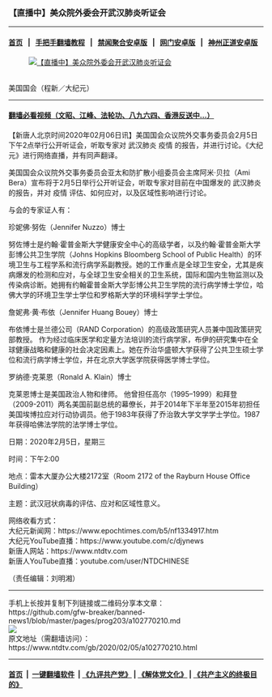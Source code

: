 ### 【直播中】美众院外委会开武汉肺炎听证会
------------------------

#### [首页](https://github.com/gfw-breaker/banned-news1/blob/master/README.md) &nbsp;&nbsp;|&nbsp;&nbsp; [手把手翻墙教程](https://github.com/gfw-breaker/guides/wiki) &nbsp;&nbsp;|&nbsp;&nbsp; [禁闻聚合安卓版](https://github.com/gfw-breaker/bn-android) &nbsp;&nbsp;|&nbsp;&nbsp; [网门安卓版](https://github.com/oGate2/oGate) &nbsp;&nbsp;|&nbsp;&nbsp; [神州正道安卓版](https://github.com/SzzdOgate/update) 



<div><div class="featured_image">
 <a href="https://i.ntdtv.com/assets/uploads/2020/02/20160927_us-congress.jpg" target="_blank">
  <figure>
   <img alt="【直播中】美众院外委会开武汉肺炎听证会" src="https://i.ntdtv.com/assets/uploads/2020/02/20160927_us-congress-800x450.jpg"/>
  </figure><br/>
 </a>
 <span class="caption">
  美国国会（程新／大纪元）
 </span>
</div>
</div><hr/>

#### [翻墙必看视频（文昭、江峰、法轮功、八九六四、香港反送中...）](http://167.172.214.107/home.html)

<div><div class="post_content" itemprop="articleBody">
 <p>
  【新唐人北京时间2020年02月06日讯】美国国会众议院外交事务委员会2月5日下午2点举行公开听证会，听取专家对
  <ok href="https://www.ntdtv.com/gb/武汉肺炎.htm">
   武汉肺炎
  </ok>
  <ok href="https://www.ntdtv.com/gb/疫情.htm">
   疫情
  </ok>
  的报告，并进行讨论。《大纪元》进行网络直播，并有同声翻译。
 </p>
 <p>
  美国国会众议院外交事务委员会亚太和防扩散小组委员会主席阿米·贝拉（Ami Bera）宣布将于2月5日举行公开听证会，听取专家对目前在中国爆发的
  <ok href="https://www.ntdtv.com/gb/武汉肺炎.htm">
   武汉肺炎
  </ok>
  的报告，并对
  <ok href="https://www.ntdtv.com/gb/疫情.htm">
   疫情
  </ok>
  评估、如何应对，以及区域性影响进行讨论。
 </p>
 <div class="video_fit_container">
 </div>
 <p>
  与会的专家证人有：
 </p>
 <p>
  珍妮佛·努佐（Jennifer Nuzzo）博士
 </p>
 <p>
  努佐博士是约翰·霍普金斯大学健康安全中心的高级学者，以及约翰·霍普金斯大学彭博公共卫生学院（Johns Hopkins Bloomberg School of Public Health）的环境卫生与工程学系和流行病学系副教授。她的工作重点是全球卫生安全，尤其是疾病爆发的检测和应对，与全球卫生安全相关的卫生系统，国际和国内生物监测以及传染病诊断。她拥有约翰霍普金斯大学彭博公共卫生学院的流行病学博士学位，哈佛大学的环境卫生学士学位和罗格斯大学的环境科学学士学位。
 </p>
 <p>
  詹妮弗·黄·布依（Jennifer Huang Bouey）博士
 </p>
 <p>
  布依博士是兰德公司（RAND Corporation）的高级政策研究人员兼中国政策研究部教授。 作为经过临床医学和定量方法培训的流行病学家，布伊的研究集中在全球健康战略和健康的社会决定因素上。她在乔治华盛顿大学获得了公共卫生硕士学位和流行病学博士学位，并在北京大学医学院获得医学博士学位。
 </p>
 <p>
  罗纳德·克莱恩（Ronald A. Klain）博士
 </p>
 <p>
  克莱恩博士是美国政治人物和律师。 他曾担任高尔（1995–1999）和拜登（2009-2011）两名美国前副总统的幕僚长，并于2014年下半年至2015年初担任美国埃博拉应对行动协调员。他于1983年获得了乔治敦大学文学学士学位。1987年获得哈佛法学院的法学博士学位。
 </p>
 <p>
  日期：2020年2月5日，星期三
 </p>
 <p>
  时间：下午2:00
 </p>
 <p>
  地点：雷本大厦办公大楼2172室（Room 2172 of the Rayburn House Office Building）
 </p>
 <p>
  主题：武汉冠状病毒的评估、应对和区域性意义。
 </p>
 <p>
  网络收看方式：
  <br/>
  大纪元新闻网：https://www.epochtimes.com/b5/nf1334917.htm
  <br/>
  大纪元YouTube直播：https://www.youtube.com/c/djynews
  <br/>
  新唐人网站：https://www.ntdtv.com
  <br/>
  新唐人YouTube直播：youtube.com/user/NTDCHINESE
 </p>
 <p>
  （责任编辑：刘明湘）
 </p>
 <div class="single_ad">
 </div>
</div>
</div>
<hr/>
手机上长按并复制下列链接或二维码分享本文章：<br/>
https://github.com/gfw-breaker/banned-news1/blob/master/pages/prog203/a102770210.md <br/>
<a href='https://github.com/gfw-breaker/banned-news1/blob/master/pages/prog203/a102770210.md'><img src='https://github.com/gfw-breaker/banned-news1/blob/master/pages/prog203/a102770210.md.png'/></a> <br/>
原文地址（需翻墙访问）：https://www.ntdtv.com/gb/2020/02/05/a102770210.html


------------------------
#### [首页](https://github.com/gfw-breaker/banned-news1/blob/master/README.md) &nbsp;|&nbsp; [一键翻墙软件](https://github.com/gfw-breaker/nogfw/blob/master/README.md) &nbsp;| [《九评共产党》](https://github.com/gfw-breaker/9ping.md/blob/master/README.md#九评之一评共产党是什么) | [《解体党文化》](https://github.com/gfw-breaker/jtdwh.md/blob/master/README.md) | [《共产主义的终极目的》](https://github.com/gfw-breaker/gczydzjmd.md/blob/master/README.md)


<img src='http://gfw-breaker.win/banned-news/pages/prog203/a102770210.md' width='0px' height='0px'/>